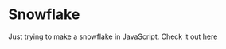 # Snowflake

Just trying to make a snowflake in JavaScript.
Check it out [here](https://codepen.io/KaustubhD/full/ZVXBqO)
